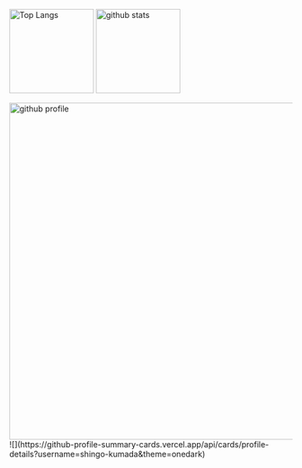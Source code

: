 <p align="left"> 
  <img alt="Top Langs" height="150px" src="https://github-readme-stats.vercel.app/api/top-langs/?username=shingo-kumada&layout=compact&count_private=true&show_icons=true&theme=onedark" />
  <img alt="github stats" height="150px" src="https://github-readme-stats.vercel.app/api?username=shingo-kumada&count_private=true&show_icons=true&show_icons=true&theme=onedark" />
</p>

<img alt="github profile" width="600px" src="http://github-profile-summary-cards.vercel.app/api/cards/profile-details?username=shingo-kumada&theme=onedark" />
![](https://github-profile-summary-cards.vercel.app/api/cards/profile-details?username=shingo-kumada&theme=onedark)



